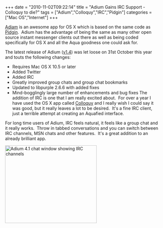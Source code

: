 +++
date = "2010-11-02T09:22:14"
title = "Adium Gains IRC Support - Colloquy to die?"
tags = ["Adium","Colloquy","IRC","Pidgin"]
categories = ["Mac OS","Internet"]
+++

[Adiam][1] is an awesome app for OS X which is based on the same code as [Pidgin][2].  Adium has the advantage of being the same as many other open source instant messenger clients out there as well as being coded specifically for OS X and all the Aqua goodness one could ask for.

The latest release of Adium ([v1.4][3]) was let loose on 31st October this year and touts the following changes:

* Requires Mac OS X 10.5 or later
* Added Twitter
* Added IRC
* Greatly improved group chats and group chat bookmarks
* Updated to libpurple 2.6.6 with added fixes
* Mind-bogglingly large number of enhancements and bug fixes
The addition of IRC is one that I am really excited about.  For over a year I have used the OS X app called [Colloquy][4] and I really wish I could say it was good, but it really leaves a lot to be desired.  It's a fine IRC client, just a terrible attempt at creating an Aquafied interface.

For long time users of Adium, IRC feels natural, it feels like a group chat and it really works.  Throw in tabbed conversations and you can switch between IRC channels, MSN chats and other features.  It's a great addition to an already brilliant app.

[<img src="http://hashbang0.com/wp-content/uploads/2010/11/Screen-shot-2010-11-02-at-09.20.46-300x254.png" width="300" height="254" alt="Adium 4.1 chat window showing IRC channels" class="size-medium wp-image-1133" title="Adium 4.1 chat window showing IRC channels" />][5]

  [1]: http://adium.im/
  [2]: http://www.pidgin.im/
  [3]: http://trac.adium.im/wiki/AdiumVersionHistory#Version1.410312010
  [4]: http://colloquy.info/
  [5]: http://hashbang0.com/wp-content/uploads/2010/11/Screen-shot-2010-11-02-at-09.20.46.png
